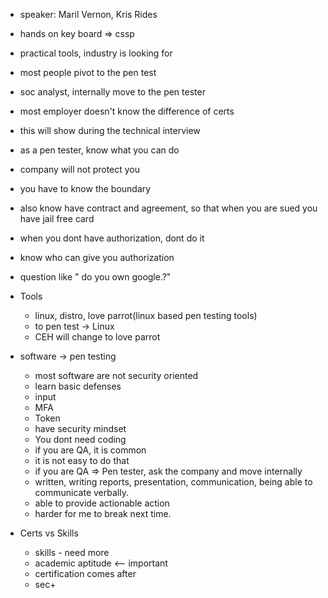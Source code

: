 - speaker: Maril Vernon, Kris Rides

- hands on key board => cssp

- practical tools, industry is looking for

- most people pivot to the pen test
- soc analyst, internally move to the pen tester
- most employer doesn't know the difference of certs
- this will show during the technical interview

- as a pen tester, know what you can do 
- company will not protect you 
- you have to know the boundary
- also know have contract and agreement, so that when you are sued you have jail free card
- when you dont have authorization, dont do it
- know who can give you authorization
- question like " do you own google.?"

- Tools
	- linux, distro, love parrot(linux based pen testing tools)
	- to pen test -> Linux
	- CEH will change to love parrot
- software -> pen testing
	- most software are not security oriented
	- learn basic defenses
	- input 
	- MFA
	- Token
	- have security mindset
	- You dont need coding
	- if you are QA, it is common 
	- it is not easy to do that
	- if you are QA => Pen tester, ask the company and move internally
	- written, writing reports, presentation, communication, being able to communicate verbally.
	- able to provide actionable action
    - harder for me to break next time.
- Certs vs Skills 
    - skills - need more
    - academic aptitude <-- important
    - certification comes after
    - sec+